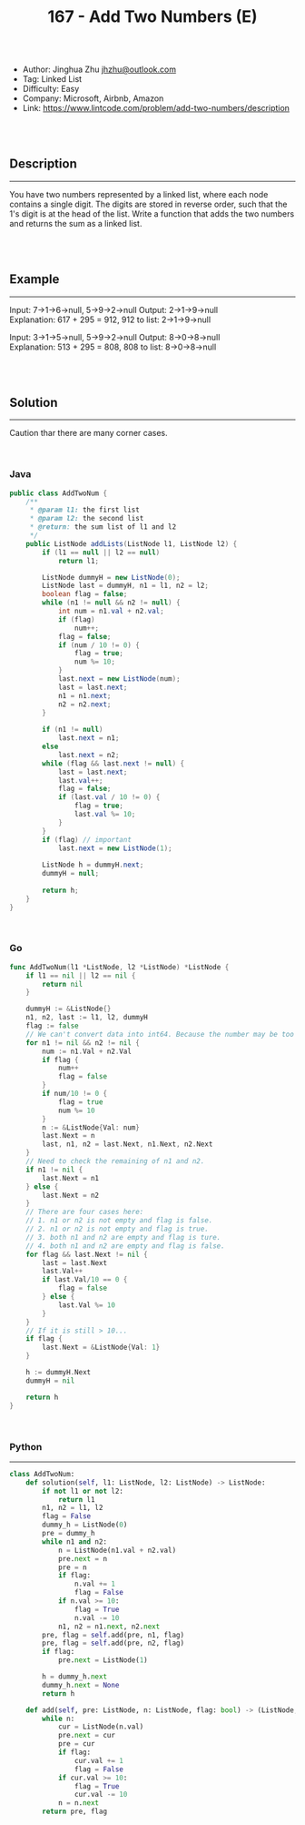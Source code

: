 # <center>167 - Add Two Numbers (E)</center> 



<br></br>

* Author: Jinghua Zhu <jhzhu@outlook.com>
* Tag: Linked List
* Difficulty: Easy
* Company: Microsoft, Airbnb, Amazon
* Link: https://www.lintcode.com/problem/add-two-numbers/description

<br></br>



## Description
----
You have two numbers represented by a linked list, where each node contains a single digit. The digits are stored in reverse order, such that the 1's digit is at the head of the list. Write a function that adds the two numbers and returns the sum as a linked list.

<br></br>



## Example
----
Input: 7->1->6->null, 5->9->2->null
Output: 2->1->9->null	
Explanation: 617 + 295 = 912, 912 to list:  2->1->9->null

Input:  3->1->5->null, 5->9->2->null
Output: 8->0->8->null	
Explanation: 513 + 295 = 808, 808 to list: 8->0->8->null

<br></br>



## Solution
----
Caution thar there are many corner cases.

<br>


### Java
```java
public class AddTwoNum {
	/**
     * @param l1: the first list
     * @param l2: the second list
     * @return: the sum list of l1 and l2 
     */
    public ListNode addLists(ListNode l1, ListNode l2) {
        if (l1 == null || l2 == null)
        	return l1;

        ListNode dummyH = new ListNode(0);
        ListNode last = dummyH, n1 = l1, n2 = l2;
        boolean flag = false;
        while (n1 != null && n2 != null) {
        	int num = n1.val + n2.val;
        	if (flag)
        		num++;
        	flag = false;
        	if (num / 10 != 0) {
        		flag = true;
        		num %= 10;
        	}
        	last.next = new ListNode(num);
        	last = last.next;
        	n1 = n1.next;
        	n2 = n2.next;
        }
        
        if (n1 != null)
        	last.next = n1;
        else
        	last.next = n2;
        while (flag && last.next != null) {
        	last = last.next;
        	last.val++;
        	flag = false;
        	if (last.val / 10 != 0) {
        		flag = true;
        		last.val %= 10;
        	}
        }
        if (flag) // important
        	last.next = new ListNode(1);
        
        ListNode h = dummyH.next;
        dummyH = null;
        
        return h;
    }
}
```

<br>


### Go
```go
func AddTwoNum(l1 *ListNode, l2 *ListNode) *ListNode {
	if l1 == nil || l2 == nil {
		return nil
	}

	dummyH := &ListNode{}
	n1, n2, last := l1, l2, dummyH
	flag := false
	// We can't convert data into int64. Because the number may be too large.
	for n1 != nil && n2 != nil {
		num := n1.Val + n2.Val
		if flag {
			num++
			flag = false
		}
		if num/10 != 0 {
			flag = true
			num %= 10
		}
		n := &ListNode{Val: num}
		last.Next = n
		last, n1, n2 = last.Next, n1.Next, n2.Next
	}
	// Need to check the remaining of n1 and n2.
	if n1 != nil {
		last.Next = n1
	} else {
		last.Next = n2
	}
	// There are four cases here:
	// 1. n1 or n2 is not empty and flag is false.
	// 2. n1 or n2 is not empty and flag is true.
	// 3. both n1 and n2 are empty and flag is ture.
	// 4. both n1 and n2 are empty and flag is false.
	for flag && last.Next != nil {
		last = last.Next
		last.Val++
		if last.Val/10 == 0 {
			flag = false
		} else {
			last.Val %= 10
		}
	}
	// If it is still > 10...
	if flag {
		last.Next = &ListNode{Val: 1}
	}

	h := dummyH.Next
	dummyH = nil

	return h
}
```

<br>


### Python
----
```python
class AddTwoNum:
    def solution(self, l1: ListNode, l2: ListNode) -> ListNode:
        if not l1 or not l2:
            return l1
        n1, n2 = l1, l2
        flag = False
        dummy_h = ListNode(0)
        pre = dummy_h
        while n1 and n2:
            n = ListNode(n1.val + n2.val)
            pre.next = n
            pre = n
            if flag:
                n.val += 1
                flag = False
            if n.val >= 10:
                flag = True
                n.val -= 10
            n1, n2 = n1.next, n2.next
        pre, flag = self.add(pre, n1, flag)
        pre, flag = self.add(pre, n2, flag)
        if flag:
            pre.next = ListNode(1)

        h = dummy_h.next
        dummy_h.next = None
        return h

    def add(self, pre: ListNode, n: ListNode, flag: bool) -> (ListNode, bool):
        while n:
            cur = ListNode(n.val)
            pre.next = cur
            pre = cur
            if flag:
                cur.val += 1
                flag = False
            if cur.val >= 10:
                flag = True
                cur.val -= 10
            n = n.next
        return pre, flag
```
